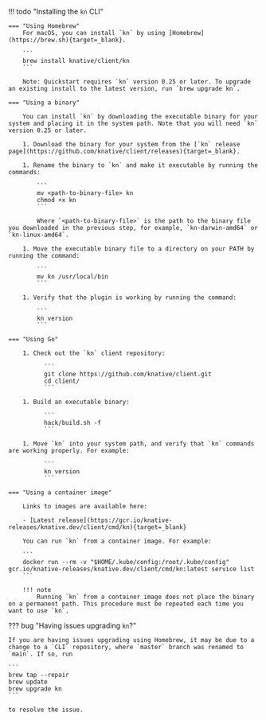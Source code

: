 !!! todo "Installing the `kn` CLI"

    === "Using Homebrew"
        For macOS, you can install `kn` by using [Homebrew](https://brew.sh){target=_blank}.

        ```
        brew install knative/client/kn
        ```

        Note: Quickstart requires `kn` version 0.25 or later. To upgrade an existing install to the latest version, run `brew upgrade kn`.

    === "Using a binary"

        You can install `kn` by downloading the executable binary for your system and placing it in the system path. Note that you will need `kn` version 0.25 or later.

        1. Download the binary for your system from the [`kn` release page](https://github.com/knative/client/releases){target=_blank}.

        1. Rename the binary to `kn` and make it executable by running the commands:

            ```
            mv <path-to-binary-file> kn
            chmod +x kn
            ```

            Where `<path-to-binary-file>` is the path to the binary file you downloaded in the previous step, for example, `kn-darwin-amd64` or `kn-linux-amd64`.

        1. Move the executable binary file to a directory on your PATH by running the command:

            ```
            mv kn /usr/local/bin
            ```

        1. Verify that the plugin is working by running the command:

            ```
            kn version
            ```

    === "Using Go"

        1. Check out the `kn` client repository:

              ```
              git clone https://github.com/knative/client.git
              cd client/
              ```

        1. Build an executable binary:

              ```
              hack/build.sh -f
              ```

        1. Move `kn` into your system path, and verify that `kn` commands are working properly. For example:

              ```
              kn version
              ```

    === "Using a container image"

        Links to images are available here:

        - [Latest release](https://gcr.io/knative-releases/knative.dev/client/cmd/kn){target=_blank}

        You can run `kn` from a container image. For example:

        ```
        docker run --rm -v "$HOME/.kube/config:/root/.kube/config" gcr.io/knative-releases/knative.dev/client/cmd/kn:latest service list
        ```

        !!! note
            Running `kn` from a container image does not place the binary on a permanent path. This procedure must be repeated each time you want to use `kn`.

??? bug "Having issues upgrading `kn`?"

    If you are having issues upgrading using Homebrew, it may be due to a change to a `CLI` repository, where `master` branch was renamed to `main`. If so, run

    ```
    brew tap --repair
    brew update
    brew upgrade kn
    ```

    to resolve the issue.
